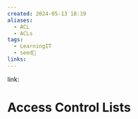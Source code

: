 ```yaml
---
created: 2024-05-13 18:19
aliases:
  - ACL
  - ACLs
tags:
  - LearningIT
  - seed🌱
links:
---
```


link:

# Access Control Lists

